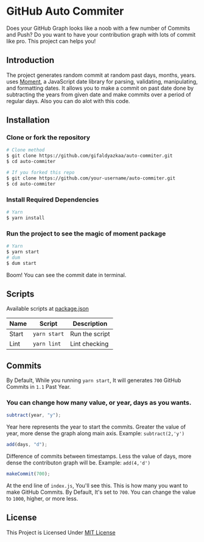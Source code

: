 # GitHub Auto Commiter

Does your GitHub Graph looks like a noob with a few number of Commits and Push? Do you want to have your contribution graph with lots of commit like pro. This project can helps you!

## Introduction

The project generates random commit at random past days, months, years. uses [Moment](https://www.npmjs.com/package/moment), a JavaScript date library for parsing, validating, manipulating, and formatting dates. It allows you to make a commit on past date done by subtracting the years from given date and make commits over a period of regular days. Also you can do alot with this code.

## Installation

### Clone or fork the repository

```sh
# Clone method
$ git clone https://github.com/gifaldyazkaa/auto-commiter.git
$ cd auto-commiter

# If you forked this repo
$ git clone https://github.com/your-username/auto-commiter.git
$ cd auto-commiter
```

### Install Required Dependencies

```sh
# Yarn
$ yarn install
```

### Run the project to see the magic of moment package

```sh
# Yarn
$ yarn start
# dum
$ dum start
```

Boom! You can see the commit date in terminal.

## Scripts

Available scripts at [package.json](package.json)

| Name  | Script       | Description    |
| ----- | ------------ | -------------- |
| Start | `yarn start` | Run the script |
| Lint  | `yarn lint`  | Lint checking  |

## Commits

By Default, While you running `yarn start`, It will generates `700` GitHub Commits in `1.1` Past Year.

### You can change how many value, or year, days as you wants.

```js
subtract(year, "y");
```

Year here represents the year to start the commits. Greater the value of year, more dense the graph along main axis. Example: `subtract(2,'y')`

```js
add(days, "d");
```

Difference of commits between timestamps. Less the value of days, more dense the contributon graph will be. Example: `add(4,'d')`

```js
makeCommit(700);
```

At the end line of `index.js`, You'll see this. This is how many you want to make GitHub Commits. By Default, It's set to `700`. You can change the value to `1000`, higher, or more less.

## License

This Project is Licensed Under [MIT License](./LICENSE)
